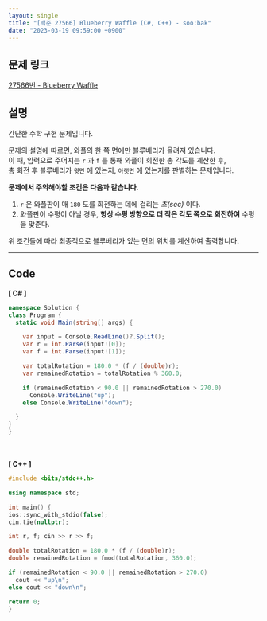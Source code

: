 ```yaml
---
layout: single
title: "[백준 27566] Blueberry Waffle (C#, C++) - soo:bak"
date: "2023-03-19 09:59:00 +0900"
---
```


## 문제 링크
  [27566번 - Blueberry Waffle](https://www.acmicpc.net/problem/27566)

## 설명
  간단한 수학 구현 문제입니다. <br>

  문제의 설명에 따르면, 와플의 한 쪽 면에만 블루베리가 올려져 있습니다. <br>
  이 때, 입력으로 주어지는 `r` 과 `f` 를 통해 와플이 회전한 총 각도를 계산한 후, <br>
  총 회전 후 블루베리가 `윗면` 에 있는지, `아랫면` 에 있는지를 판별하는 문제입니다. <br>

  <b>문제에서 주의해야할 조건은 다음과 같습니다.</b>
  1. `r` 은 와플판이 매 `180` 도를 회전하는 데에 걸리는 <i>초(sec)</i> 이다.
  2. 와플판이 수평이 아닐 경우, <b>항상 수평 방향으로 더 작은 각도 쪽으로 회전하여</b> 수평을 맞춘다.

  위 조건들에 따라 최종적으로 블루베리가 있는 면의 위치를 계산하여 출력합니다. <br>

- - -

## Code
<b>[ C# ] </b>
<br>

  ```c#
namespace Solution {
  class Program {
    static void Main(string[] args) {

      var input = Console.ReadLine()?.Split();
      var r = int.Parse(input![0]);
      var f = int.Parse(input![1]);

      var totalRotation = 180.0 * (f / (double)r);
      var remainedRotation = totalRotation % 360.0;

      if (remainedRotation < 90.0 || remainedRotation > 270.0)
        Console.WriteLine("up");
      else Console.WriteLine("down");

    }
  }
}
  ```
<br><br>
<b>[ C++ ] </b>
<br>

  ```c++
#include <bits/stdc++.h>

using namespace std;

int main() {
  ios::sync_with_stdio(false);
  cin.tie(nullptr);

  int r, f; cin >> r >> f;

  double totalRotation = 180.0 * (f / (double)r);
  double remainedRotation = fmod(totalRotation, 360.0);

  if (remainedRotation < 90.0 || remainedRotation > 270.0)
    cout << "up\n";
  else cout << "down\n";

  return 0;
}
  ```
